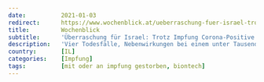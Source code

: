 ```yaml
---
date:          2021-01-03
redirect:      https://www.wochenblick.at/ueberraschung-fuer-israel-trotz-impfung-corona-positive-und-vier-todesfaelle/
title:         Wochenblick
subtitle:      'Überraschung für Israel: Trotz Impfung Corona-Positive und vier Todesfälle'
description:   'Vier Todesfälle, Nebenwirkungen bei einem unter Tausend, kein Komplettschutz. Israel soll bereits eine Million Menschen geimpft haben.'
country:       [IL]
categories:    [Impfung]
tags:          [mit oder an impfung gestorben, biontech]
---
```

